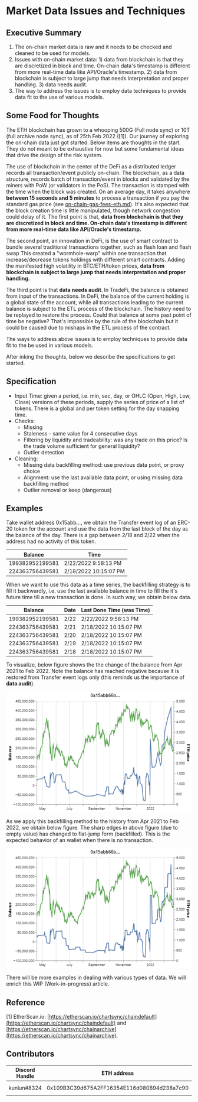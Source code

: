 # Market Data Issues and Techniques

## Executive Summary

1. The on-chain market data is raw and it needs to be checked and cleaned to be used for models.
2. Issues with on-chain market data: 1) data from blockchain is that they are discretized in block and time. On-chain data's timestamp is different from more real-time data like API/Oracle's timestamp. 2) data from blockchain is subject to large jump that needs interpretation and proper handling. 3) data needs audit.
3. The way to address the issues is to employ data techniques to provide data fit to the use of various models.

## Some Food for Thoughts

The ETH blockchain has grown to a whooping 500G (Full node sync) or 10T (full archive node sync), as of 25th Feb 2022 (\[1]). Our journey of exploring the on-chain data just got started. Below items are thoughts in the start. They do not meant to be exhaustive for now but some fundamental ideas that drive the design of the risk system.

The use of blockchain in the center of the DeFi as a distributed ledger records all transaction/event publicly on-chain. The blockchain, as a data structure, records batch of transaction/event in blocks and validated by the miners with PoW (or validators in the PoS). The transaction is stamped with the time when the block was created. On an average day, it takes anywhere **between 15 seconds and 5 minutes** to process a transaction if you pay the standard gas price (see [on-chain-gas-fees-eth.md](on-chain-gas-fees-eth.md "mention")). It's also expected that the block creation time is little manipulated, though network congestion could delay of it. The first point is that, **data from blockchain is that they are discretized in block and time. On-chain data's timestamp is different from more real-time data like API/Oracle's timestamp.**

The second point, an innovation in DeFi, is the use of smart contract to bundle several traditional transactions together, such as flash loan and flash swap This created a "wormhole-warp" within one transaction that increase/decrease tokens holdings with different smart contracts. Adding the manifested high volatility in BTC/ETH/token prices, **data from blockchain is subject to large jump that needs interpretation and proper handling.**

The third point is that **data needs audit**. In TradeFi, the balance is obtained from input of the transactions. In DeFi, the balance of the current holding is a global state of the account, while all transactions leading to the current balance is subject to the ETL process of the blockchain. The history need to be replayed to restore the process. Could that balance at some past point of time be negative? That's impossible by the rule of the blockchain but it could be caused due to mishaps in the ETL process of the contract.

The ways to address above issues is to employ techniques to provide data fit to the be used in various models.

After inking the thoughts, below we describe the specifications to get started.

## Specification

* Input Time: given a period, i.e. min, sec, day, or OHLC (Open, High, Low, Close) versions of these periods, supply the series of price of a list of tokens. There is a global and per token setting for the day snapping time.
* Checks:
  * Missing
  * Staleness - same value for 4 consecutive days
  * Filtering by liquidity and tradeability: was any trade on this price? Is the trade volume sufficient for general liquidity?
  * Outlier detection
* Cleaning:
  * Missing data backfilling method: use previous data point, or proxy choice
  * Alignment: use the last available data point, or using missing data backfilling method
  * Outlier removal or keep (dangerous)

## Examples

Take wallet address 0x15abb..., we obtain the Transfer event log of an ERC-20 token for the account and use the data from the last block of the day as the balance of the day. There is a gap between 2/18 and 2/22 when the address had no activity of this token.&#x20;

| Balance         | Time                  |
| --------------- | --------------------- |
| 199382952199581 | 2/22/2022 9:58:13 PM  |
| 224363756439581 | 2/18/2022 10:15:07 PM |

When we want to use this data as a time series, the backfilling strategy is to fill it backwardly, i.e. use the last available balance in time to fill the it's future time till a new transaction is done. In such way, we obtain below data.

| Balance         | Date | Last Done Time (was Time) |
| --------------- | ---- | ------------------------- |
| 199382952199581 | 2/22 | 2/22/2022 9:58:13 PM      |
| 224363756439581 | 2/21 | 2/18/2022 10:15:07 PM     |
| 224363756439581 | 2/20 | 2/18/2022 10:15:07 PM     |
| 224363756439581 | 2/19 | 2/18/2022 10:15:07 PM     |
| 224363756439581 | 2/18 | 2/18/2022 10:15:07 PM     |

To visualize, below figure shows the the change of the balance from Apr 2021 to Feb 2022. Note the balance has reached negative because it is restored from Transfer event logs only (this reminds us the importance of **data audit**).&#x20;

![Account balance change for an ERC-20 token in 0x15abb... from Apr 2021 to Feb 2022. Incorrect due to empty values (See above for the note on the negative balance)](<../../../.gitbook/assets/image (3) (1) (1).png>)

As we apply this backfilling method to the history from Apr 2021 to Feb 2022, we obtain below figure. The sharp edges in above figure (due to empty value) has changed to flat-jump form (backfilled). This is the expected behavior of an wallet when there is no transaction.

![Account balance change for an ERC-20 token in 0x15abb... from Apr 2021 to Feb 2022. Backfilled. (See above for the note on the negative balance)](<../../../.gitbook/assets/image (8) (1) (1) (1) (1).png>)

There will be more examples in dealing with various types of data. We will enrich this WIP (Work-in-progress) article.

## Reference



\[1] EtherScan.io: [https://etherscan.io/chartsync/chaindefault](https://etherscan.io/chartsync/chaindefault) and [https://etherscan.io/chartsync/chainarchive](https://etherscan.io/chartsync/chainarchive).



## Contributors <a href="#contributors" id="contributors"></a>

| Discord Handle | ETH address                                 | Reward          | Contribution     |
| -------------- | ------------------------------------------- | --------------- | ---------------- |
| ​kunlun#8324   | 0x109B3C39d675A2FF16354E116d080B94d238a7c90 | $CMK (internal) | Original version |
